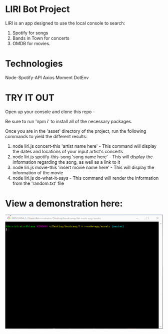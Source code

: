 # LIRI Bot Project

LIRI is an app designed to use the local console to search:

1. Spotify for songs
2. Bands in Town for concerts
3. OMDB for movies.

# Technologies 

Node-Spotify-API
Axios
Moment
DotEnv


# TRY IT OUT

Open up your console and clone this repo - 

Be sure to run 'npm i' to install all of the necessary packages. 

Once you are in the 'asset' directory of the project, run the following commands to yield the different results:

1. node liri.js concert-this 'artist name here' - This command will display the dates and locations of your input artist's concerts
2. node liri.js spotify-this-song 'song name here' - This will display the information regarding the song, as well as a link to it 
3. node liri.js movie-this 'insert movie name here' - This will display the information of the movie
4. node liri.js do-what-it-says - This command will render the information from the 'random.txt' file
  
# View a demonstration here: 

![LIRI Demo](assets/LiriDemonstration.gif)
